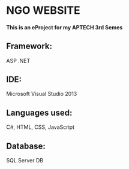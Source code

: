 # NGO WEBSITE
#### This is an eProject for my APTECH 3rd Semes
## Framework:
ASP .NET
## IDE:
Microsoft Visual Studio 2013
## Languages used:
C#, HTML, CSS, JavaScript
## Database:
SQL Server DB
